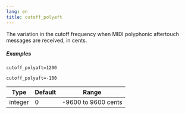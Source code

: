 ```yaml
---
lang: en
title: cutoff_polyaft
---
```

The variation in the cutoff frequency when
MIDI polyphonic aftertouch messages are received, in cents.

##### Examples

```
cutoff_polyaft=1200

cutoff_polyaft=-100
```

| Type    | Default | Range               |
| ---     | ---     | ---                 |
| integer | 0       | -9600 to 9600 cents |

